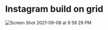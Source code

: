 # Instagram build on grid

![Screen Shot 2021-09-08 at 9 59 29 PM](https://user-images.githubusercontent.com/4575620/132625478-b31d9b73-4889-4dce-bc66-6a57a8632982.png)

